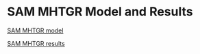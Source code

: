 # SAM MHTGR Model and Results

[SAM MHTGR model](mhtgr_sam/sam_mhtgr_model.md)

[SAM MHTGR results](mhtgr_sam/sam_mhtgr_results.md)

